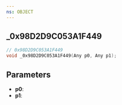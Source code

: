 ```yaml
---
ns: OBJECT
---
```

## _0x98D2D9C053A1F449

```c
// 0x98D2D9C053A1F449
void _0x98D2D9C053A1F449(Any p0, Any p1);
```

## Parameters
* **p0**:
* **p1**:
